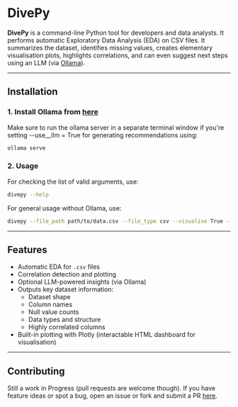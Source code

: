 # DivePy 

**DivePy** is a command-line Python tool for developers and data analysts. It performs automatic Exploratory Data Analysis (EDA) on CSV files. It summarizes the dataset, identifies missing values, creates elementary visualisation plots, highlights correlations, and can even suggest next steps using an LLM (via [Ollama](https://ollama.com)).

---

## Installation

### 1. Install Ollama from [here](https://ollama.com/)

Make sure to run the ollama server in a separate terminal window if you're setting --use__llm = True for generating recommendations using:

```bash
ollama serve
```

### 2. Usage
For checking the list of valid arguments, use:
```bash
divepy --help
```

For general usage without Ollama, use:
```bash
divepy --file_path path/to/data.csv --file_type csv --visualise True --visualize --save_report
```

---

## Features

- Automatic EDA for `.csv` files
- Correlation detection and plotting
- Optional LLM-powered insights (via Ollama)
- Outputs key dataset information:
  - Dataset shape
  - Column names
  - Null value counts
  - Data types and structure
  - Highly correlated columns
- Built-in plotting with Plotly (interactable HTML dashboard for visualisation)

---

## Contributing 

Still a work in Progress (pull requests are welcome though). If you have feature ideas or spot a bug, open an issue or fork and submit a PR [here](https://github.com/AdwitaSingh1711/Auto-EDA).